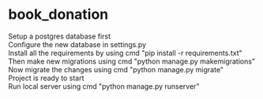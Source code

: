 # book_donation
Setup a postgres database first <br />
Configure the new database in settings.py <br />
Install all the requirements by using cmd "pip install -r requirements.txt" <br />
Then make new migrations using cmd "python manage.py makemigrations" <br />
Now migrate the changes using cmd "python manage.py migrate" <br />
Project is ready to start <br />
Run local server using cmd "python manage.py runserver" <br />
